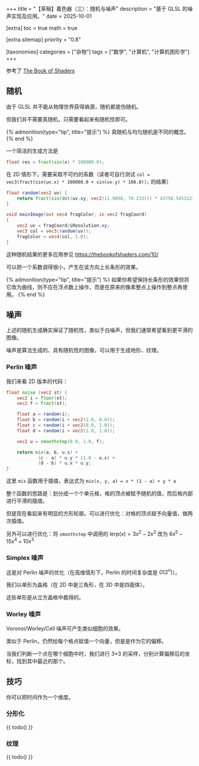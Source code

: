 +++
title = "【草稿】着色器（三）：随机与噪声"
description = "基于 GLSL 的噪声实现及应用。"
date = 2025-10-01

[extra]
toc = true
math = true

[extra.sitemap]
priority = "0.8"

[taxonomies]
categories = ["杂物"]
tags = ["数学", "计算机", "计算机图形学"]
+++

参考了 [The Book of Shaders](https://thebookofshaders.com/)

## 随机
由于 GLSL 并不能从物理世界获得熵源，随机都是伪随机。

但我们并不需要真随机，只需要看起来有随机性即可。

{% admonition(type="tip", title="提示") %}
真随机与均匀随机是不同的概念。
{% end %}

一个简洁的生成方法是
```glsl
float res = fract(sin(x) * 100000.0);
```

在 2D 情形下，需要采取不可约的系数（读者可自行测试 `col = vec3(fract(sin(uv.x) * 100000.0 + sin(uv.y) * 100.0));` 的结果）
```glsl
float random(vec2 uv) {
	return fract(sin(dot(uv.xy, vec2(11.9898, 78.233))) * 43758.5453123);
}

void mainImage(out vec4 fragColor, in vec2 fragCoord)
{
    vec2 uv = fragCoord/iResolution.xy;
    vec3 col = vec3(random(uv));
    fragColor = vec4(col, 1.0);
}
```

这种随机结果的更多应用参见 <https://thebookofshaders.com/10/>

可以把一个系数调得很小，产生在该方向上长条形的效果。

{% admonition(type="tip", title="提示") %}
如果你希望保持长条形的效果但将它改为曲线，则不应在浮点数上操作，而是在原来的像素整点上操作到整点再使用。
{% end %}

## 噪声
上述的随机生成确实保证了随机性，类似于白噪声，但我们通常希望看到更平滑的图像。

噪声是算法生成的、具有随机性的图像，可以用于生成地形、纹理。

### Perlin 噪声
我们来看 2D 版本的代码：
```glsl
float noise (vec2 st) {
    vec2 i = floor(st);
    vec2 f = fract(st);

    float a = random(i);
    float b = random(i + vec2(1.0, 0.0));
    float c = random(i + vec2(0.0, 1.0));
    float d = random(i + vec2(1.0, 1.0));

    vec2 u = smoothstep(0.0, 1.0, f);

    return mix(a, b, u.x) +
            (c - a) * u.y * (1.0 - u.x) +
            (d - b) * u.x * u.y;
}
```

这里 `mix` 函数用于插值，表达式为 `mix(x, y, a) = x * (1 - a) + y * a`

整个函数的思路是：划分成一个个单元格，格的顶点被赋予随机的值，而后格内部进行平滑的插值。

但是现在看起来有明显的方形轮廓。可以进行优化：对格的顶点赋予向量值，做两次插值。

另外可以进行优化：将 `smoothstep` 中调用的 $\mathrm{lerp}(x) = 3x^2-2x^3$ 改为 $6x^5-15x^4+10x^3$

### Simplex 噪声
这是对 Perlin 噪声的优化（在高维情形下，Perlin 的时间复杂度是 $O(2^n)$）。

我们以单形为晶格（在 2D 中是三角形，在 3D 中是四面体）。

这些单形是从立方晶格中裁得的。

### Worley 噪声
Voronoi/Worley/Cell 噪声可产生类似细胞的效果。

类似于 Perlin，仍然给每个格点赋值一个向量，但是是作为它的偏移。

当我们判断一个点在哪个细胞中时，我们进行 3×3 的采样，分别计算偏移后的坐标，找到其中最近的那个。

## 技巧
你可以把时间作为一个维度。

### 分形化
{{ todo() }}

### 纹理
{{ todo() }}
